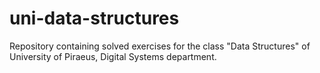 # uni-data-structures
Repository containing solved exercises for the class "Data Structures" of University of Piraeus, Digital Systems department.
